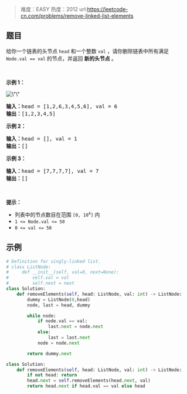 > 难度：EASY
> 热度：2012
> url:https://leetcode-cn.com/problems/remove-linked-list-elements

## 题目

给你一个链表的头节点 <code>head</code> 和一个整数 <code>val</code> ，请你删除链表中所有满足 <code>Node.val == val</code> 的节点，并返回 <strong>新的头节点</strong> 。

<p> </p>

<p><strong>示例 1：</strong></p>
<img alt=\"\" src=\"https://assets.leetcode.com/uploads/2021/03/06/removelinked-list.jpg\" style=\"width: 500px; height: 142px;\" />
<pre>
<strong>输入：</strong>head = [1,2,6,3,4,5,6], val = 6
<strong>输出：</strong>[1,2,3,4,5]
</pre>

<p><strong>示例 2：</strong></p>

<pre>
<strong>输入：</strong>head = [], val = 1
<strong>输出：</strong>[]
</pre>

<p><strong>示例 3：</strong></p>

<pre>
<strong>输入：</strong>head = [7,7,7,7], val = 7
<strong>输出：</strong>[]
</pre>

<p> </p>

<p><strong>提示：</strong></p>

<ul>
	<li>列表中的节点数目在范围 <code>[0, 10<sup>4</sup>]</code> 内</li>
	<li><code>1 <= Node.val <= 50</code></li>
	<li><code>0 <= val <= 50</code></li>
</ul>

## 示例

```python
# Definition for singly-linked list.
# class ListNode:
#     def __init__(self, val=0, next=None):
#         self.val = val
#         self.next = next
class Solution:
    def removeElements(self, head: ListNode, val: int) -> ListNode:
        dummy = ListNode(0,head)
        node, last = head, dummy

        while node:
            if node.val == val:
                last.next = node.next
            else:
                last = last.next
            node = node.next

        return dummy.next

class Solution:
    def removeElements(self, head: ListNode, val: int) -> ListNode:
        if not head: return
        head.next = self.removeElements(head.next, val)
        return head.next if head.val == val else head
```
